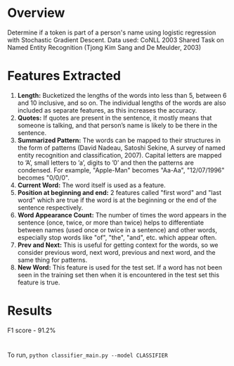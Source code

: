 # Overview
Determine if a token is part of a person's name using logistic regression with Stochastic Gradient Descent. Data used: CoNLL 2003 Shared Task on Named Entity Recognition (Tjong Kim Sang and De Meulder, 2003)

# Features Extracted
1. **Length:** Bucketized the lengths of the words into less than 5, between 6 and 10 inclusive, and so on. The individual lengths of the words are also included as separate features, as this increases the accuracy.
2. **Quotes:** If quotes are present in the sentence, it mostly means that someone is talking, and that person’s name is likely to be there in the sentence.
3. **Summarized Pattern:** The words can be mapped to their structures in the form of patterns (David Nadeau, Satoshi Sekine, A survey of named entity recognition and classification, 2007). Capital letters are mapped to ’A’, small letters to ’a’, digits to ’0’ and then the patterns are condensed. For example, "Apple-Man" becomes "Aa-Aa", "12/07/1996" becomes "0/0/0".
4. **Current Word:** The word itself is used as a feature.
5. **Position at beginning and end:** 2 features called "first word" and "last word" which are true if the word is at the beginning or the end of the sentence respectively.
6. **Word Appearance Count:** The number of times the word appears in the sentence (once, twice, or more than twice) helps to differentiate between names (used once or twice in a sentence) and other words, especially stop words like "of", "the", "and", etc. which appear often.
7. **Prev and Next:** This is useful for getting context for the words, so we consider previous word, next word, previous and next word, and the same thing for patterns.
8. **New Word:** This feature is used for the test set. If a word has not been seen in the training set then when it is encountered in the test set this feature is true.

# Results
F1 score - 91.2%

#
To run, ```python classifier_main.py --model CLASSIFIER```
